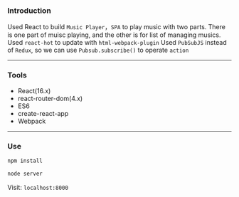### Introduction
Used React to build `Music Player`，`SPA` to play music with two parts. There is one part of muisc playing, and the other is for list of managing musics.
Used `react-hot` to update with `html-webpack-plugin` 
Used `PubSubJS` instead of `Redux`, so we can use `Pubsub.subscribe()` to operate `action`

----

### Tools
- React(16.x)
- react-router-dom(4.x)
- ES6
- create-react-app
- Webpack

----

### Use

```js
npm install
```

```js
node server
```

Visit: ```localhost:8000```

